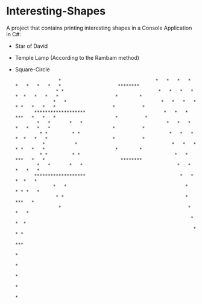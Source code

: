 # Interesting-Shapes

A project that contains printing interesting shapes in a Console Application in C#:

- Star of David
- Temple Lamp (According to the Rambam method)
- Square-Circle


                      *                                   *   *   *   *   *   *   *   *   *                     ********            
                     * *                                   *   *   *   *  *  *   *   *   *                     *        *
                    *   *                                   *   *   *   * * *   *   *   *                     *          *
             *******************                             *   *   *   ***   *   *   *                      *          *
              *   *       *   *                               *   *   *   *   *   *   *                       *          *
               * *         * *                                 *   *   *  *  *   *   *                        *          *
                *           *                                   *   *   * * *   *   *                          *        *
               * *         * *                                   *   *   ***   *   *                            ********
              *   *       *   *                                   *   *   *   *   *
             *******************                                   *   *  *  *   *
                    *   *                                            *   * * *   *
                     * *                                             *   ***   *
                      *                                               *   *   *
                                                                       *  *  *
                                                                        * * *
                                                                         ***
                                                                          *
                                                                          *
                                                                          *
                                                                          *
                                                                          *


                                                            		      
  

